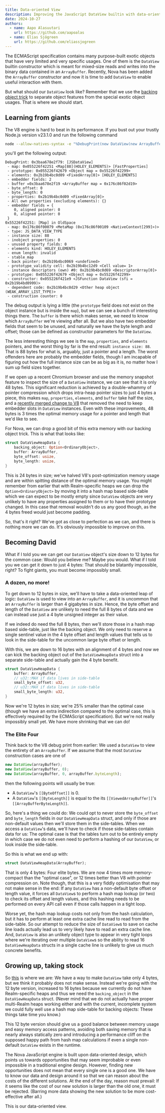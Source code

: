 ```yaml
---
title: Data-oriented View
description: Improving the JavaScript DataView builtin with data-oriented design.
date: 2024-10-27
authors:
  - name: Aapo Alasuutari
    url: https://github.com/aapoalas
  - name: Elias Sjögreen
    url: https://github.com/eliassjogreen
---
```


The ECMAScript specification contains many purpose-built exotic objects that
have very limited and very specific usages. One of them is the `DataView`
builtin constructor which is meant for mixed-size reads and writes into the
binary data contained in an `ArrayBuffer`. Recently, Nova has been added the
`ArrayBuffer` constructor and now it is time to add `DataView` to enable useful
interaction with them.

But what should our `DataView` look like? Remember that we use the
[backing object trick](./internals-of-nova-part-1.md) to separate object
features from the special exotic object usages. That is where we should start.

## Learning from giants

The V8 engine is hard to beat in its performance. If you bust out your trustly
Node.js version v23.1.0 and run the following command

```sh
node --allow-natives-syntax -e "%DebugPrint(new DataView(new ArrayBuffer(0)))"
```

you'll get the following output:

```console
DebugPrint: 0x3baa678e2f79: [JSDataView]
 - map: 0x055226f42251 <Map[88](HOLEY_ELEMENTS)> [FastProperties]
 - prototype: 0x055226f42679 <Object map = 0x55226f42299>
 - elements: 0x2b19b4bc0d09 <FixedArray[0]> [HOLEY_ELEMENTS]
 - embedder fields: 2
 - buffer =0x3baa678e2f19 <ArrayBuffer map = 0x176c86f02d19>
 - byte_offset: 0
 - byte_length: 0
 - properties: 0x2b19b4bc0d09 <FixedArray[0]>
 - All own properties (excluding elements): {}
 - embedder fields = {
    0, aligned pointer: 0
    0, aligned pointer: 0
 }
0x55226f42251: [Map] in OldSpace
 - map: 0x176c86f00079 <MetaMap (0x176c86f00109 <NativeContext[299]>)>
 - type: JS_DATA_VIEW_TYPE
 - instance size: 88
 - inobject properties: 0
 - unused property fields: 0
 - elements kind: HOLEY_ELEMENTS
 - enum length: invalid
 - stable_map
 - back pointer: 0x2b19b4bc0069 <undefined>
 - prototype_validity cell: 0x2b19b4bc12d9 <Cell value= 1>
 - instance descriptors (own) #0: 0x2b19b4bc0d69 <DescriptorArray[0]>
 - prototype: 0x055226f42679 <Object map = 0x55226f42299>
 - constructor: 0x055226f421e9 <JSFunction DataView (sfi = 0x2b19b4bd0999)>
 - dependent code: 0x2b19b4bc0d29 <Other heap object (WEAK_ARRAY_LIST_TYPE)>
 - construction counter: 0
```

The debug output is lying a little (the `prototype` field does not exist on the
object instance but is inside the `map`), but we can see a bunch of interesting
things there. The `buffer` is there which makes sense, we need to know which
`ArrayBuffer` we're viewing after all. But we also have two embedder fields that
seem to be unused, and naturally we have the byte length and offset; those can
be defined as constructor parameters for the `DataView`.

The less interesting things we see is the `map`, `properties`, and `elements`
pointers, and the worst thing by far is the end result: `instance size: 88`.
That is 88 bytes for what is, arguably, just a pointer and a length. The worst
offenders here are probably the embedder fields, though I am incapable of
figuring out how the full instance size can be as big as it is, no matter how I
sum up field sizes together.

If we open up a recent Chromium browser and use the memory snapshot feature to
inspect the size of a `DataView` instance, we can see that it is only 48 bytes.
This significant reduction is achieved by a double-whammy of pointer compression
which drops intra-heap pointer sizes to just 4 bytes a piece, this makes `map`,
`properties`, `elements`, and `buffer` take half the size, and a
[recently merged change to V8](https://issues.chromium.org/issues/346350847)
that removed the need to keep embedder slots in `DataView` instances. Even with
these improvements, 48 bytes is 3 times the optimal memory usage for a pointer
and length that we'd like to see.

For Nova, we can drop a good bit of this extra memory with our backing object
trick. This is what that looks like:

```rs
struct DataViewHeapData {
    backing_object: Option<OrdinaryObject>,
    buffer: ArrayBuffer,
    byte_offset: usize,
    byte_length: usize,
}
```

This is 24 bytes in size; we've halved V8's post-optimization memory usage and
are within spitting distance of the optimal memory usage. You might remember
from earlier that with Realm-specific heaps we can drop the
`Option<OrdinaryObject>` by moving it into a hash map based side-table which we
can expect to be mostly empty since `DataView` objects are very unlikely to have
any properties assigned to them or to have their prototype changed. In this case
that removal wouldn't do us any good though, as the 4 bytes freed would just
become padding.

So, that's it right? We've got as close to perfection as we can, and there is
nothing more we can do. It's obviously impossible to improve on this.

## Becoming David

What if I told you we can get our `DataView` object's size down to 12 bytes for
the common case: Would you believe me? Maybe you would. What if I told you we
can get it down to just 4 bytes: That should be blatantly impossible, right? To
fight giants, you must become impossibly small.

### A dozen, no more!

To get down to 12 bytes in size, we'll have to take a data-oriented leap of
logic: `DataView` is used to view into an `ArrayBuffer`, and it is uncommon that
an `ArrayBuffer` is larger than 4 gigabytes in size. Hence, the byte offset and
length of the `DataView` are unlikely to need the full 8 bytes of data and we
can instead use just a 4 byte unsigned integer as their value.

If we indeed do need the full 8 bytes, then we'll store those in a hash map
based side-table, just like the backing object. We only need to reserve a single
sentinel value in the 4 byte offset and length values that tells us to look in
the side-table for the uncommon large byte offset or length.

With this, we are down to 16 bytes with an alignment of 4 bytes and now we can
kick the backing object out of the `DataViewHeapData` struct into a separate
side-table and actually gain the 4 byte benefit.

```rs
struct DataViewHeapData {
    buffer: ArrayBuffer,
    // u32::MAX if data lives in side-table
    small_byte_offset: u32,
    // u32::MAX if data lives in side-table
    small_byte_length: u32,
}
```

Now we're 12 bytes in size; we're 25% smaller than the optimal case (though we
have an extra indirection compared to the optimal case, this is effectively
required by the ECMAScript specification). But we're not really impossibly small
yet. We have more shrinking that we can do!

### The Elite Four

Think back to the V8 debug print from earlier: We used a `DataView` to view the
entirety of an `ArrayBuffer`. If we assume that the most `DataView` construction
cases are one of

```ts
new DataView(arrayBuffer);
new DataView(arrayBuffer, 0);
new DataView(arrayBuffer, 0, arrayBuffer.byteLength);
```

then the following points will usually be true:

- A `DataView`'s `[[ByteOffset]]` is 0.
- A `DataView`'s `[[ByteLength]]` is equal to the its `[[ViewedArrayBuffer]]`'s
  `[[ArrayBufferByteLength]]`.

So, here's a thing we could do: We could opt to never store the `byte_offset`
and `byte_length` fields in our `DataViewHeapData` struct, and only if those are
non-default values then we'll store them in the side-tables. When we access a
`DataView`'s data, we'll have to check if those side-tables contain data for us:
The optimal case is that the tables turn out to be entirely empty in which case
we do not even need to perform a hashing of our `DataView`, or look inside the
side-table.

So this is what we end up with:

```rs
struct DataViewHeapData(ArrayBuffer);
```

That is only 4 bytes: Four elite bytes. We are now 4 times more memory-compact
than the "optimal case", or 12 times better than V8 with pointer compression on.
Note though, that this is a very fiddly optimisation that may not make sense in
the end: If any `DataView` has a non-default byte offset or length value, it
forces all `DataView`s to perform a hash map lookup (or two) to check its offset
and length values, and this hashing needs to be performed on every API call even
if those calls happen in a tight loop.

Worse yet, the hash map lookup costs not only from the hash calculation, but it
has to perform at least one extra cache line read to read from the side-table.
So our attempt to reduce the size of `DataView`s to save on cache line loads
actually lead us to very likely have to read an extra cache line. And,
`DataView` is also an unlikely object type to appear in very tight loops where
we're iterating over multiple `DataView`s so the ability to read 16
`DataViewHeapData` structs in a single cache line is unlikely to give us much
concrete benefits.

## Growing up, taking stock

So [this](https://github.com/trynova/nova/pull/447) is where we are: We have a
way to make `DataView` take only 4 bytes, but we think it probably does not make
sense. Instead we're going with the 12 byte version, increased to 16 bytes
because we currently do not have Realm-specific heaps and thus we need the
`backing_object` in the `DataViewHeapData` struct. (Never mind that we do not
actually have proper multi-Realm heaps working either and with the current,
incomplete system we could fully well use a hash map side-table for backing
objects: These things take time you know.)

This 12 byte version should give us a good balance between memory usage and easy
memory access patterns, avoiding both saving memory that is nearly always
statically zero and introducing a performance cliff on the supposed happy path
from hash map calculations if even a single non-default `DataView` exists in the
runtime.

The Nova JavaScript engine is built upon data-oriented design, which points us
towards opportunities that may seem improbable or even impossible in a
traditional engine design. However, finding new opportunities does not mean that
every single one is a good one. We have to know our data and design around it so
that we can reason about the costs of the different solutions. At the end of the
day, reason must prevail: If it seems like the cost of our new solution is
larger than the old one, it must be rejected. (Barring more data showing the new
solution to be more cost-effective after all.)

This is our data-oriented view.
